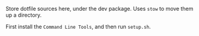 Store dotfile sources here, under the dev package. Uses `stow` to move them up a directory.

First install the `Command Line Tools`, and then run `setup.sh`.
